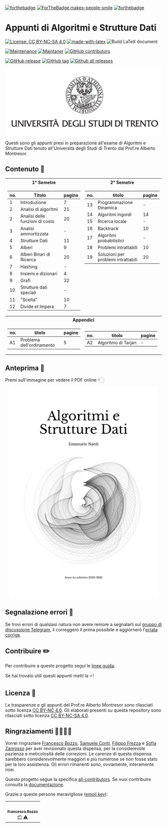 [![forthebadge](https://forthebadge.com/images/badges/built-with-love.svg)](https://forthebadge.com)
[![ForTheBadge makes-people-smile](http://ForTheBadge.com/images/badges/makes-people-smile.svg)](http://forthebadge.com)
[![forthebadge](https://forthebadge.com/images/badges/contains-tasty-spaghetti-code.svg)](https://forthebadge.com)

# Appunti di Algoritmi e Strutture Dati

[![License: CC BY-NC-SA 4.0](https://img.shields.io/badge/License-CC%20BY--NC--SA%204.0-lightgrey.svg)](https://creativecommons.org/licenses/by-nc-sa/4.0/)
[![made-with-latex](https://img.shields.io/badge/Made%20with-LaTeX-1f425f.svg)](https://www.latex-project.org/)
![Build LaTeX document](https://github.com/emanuelenardi/latex-algorithms/workflows/Build%20LaTeX%20document/badge.svg)

[![Maintenance](https://img.shields.io/badge/Maintained%3F-yes-green.svg)](https://GitHub.com/emanuelenardi/latex-algorithms/graphs/commit-activity)
[![Maintaner](https://img.shields.io/badge/maintainer-emanuelenardi-green)](https://github.com/emanuelenardi)
[![GitHub contributors](https://img.shields.io/github/contributors/emanuelenardi/latex-algorithms.svg)](https://github.com/emanuelenardi/latex-algorithms/graphs/contributors/)

[![GitHub release](https://img.shields.io/github/release/emanuelenardi/latex-algorithms.svg)](https://github.com/emanuelenardi/latex-algorithms/releases/)
[![GitHub tag](https://img.shields.io/github/tag/emanuelenardi/latex-algorithms.svg)](https://github.com/emanuelenardi/latex-algorithms/tags/)
[![Github all releases](https://img.shields.io/github/downloads/emanuelenardi/latex-algorithms/total.svg)](https://github.com/emanuelenardi/latex-algorithms/releases/)

![logo](src/assets/figures/logo/logo-unitn.png)

Questi sono gli appunti presi in preparazione all'esame di Algoritmi e Strutture Dati tenuto all'Università degli Studi di Trento dal Prof.re Alberto Montresor.

## Contenuto 📖

<table>
<tr><th>1° Semetre</th><th>2° Semetre</th></tr>
<tr><td align="center">

| no. | Titolo                          | pagine |
| --- | ------------------------------- | ------ |
| 1   | Introduzione                    | 7      |
| 2   | Analisi di algoritmi            | 21     |
| 2   | Analisi delle funzioni di costo | 20     |
| 3   | Analisi ammortizzata            | -      |
| 4   | Strutture Dati                  | 11     |
| 5   | Alberi                          | 9      |
| 6   | Alberi Binari di Ricerca        | 20     |
| 7   | Hashing                         | -      |
| 8   | Insiemi e dizionari             | 4      |
| 9   | Grafi                           | 32     |
| 10  | Strutture dati speciali         | -      |
| 11  | "Scelta"                        | 10     |
| 12  | Divide et Impera                | 7      |

</td><td valign="top" align="center">

| no. | titolo                              | pagine |
| --- | ----------------------------------- | ------ |
| 13  | Programmazione Dinamica             | -      |
| 14  | Algoritmi ingordi                   | 14     |
| 15  | Ricerca locale                      | -      |
| 16  | Backtrack                           | 10     |
| 17  | Algoritmi probabilistici            | -      |
| 18  | Problemi intrattabili               | 10     |
| 19  | Soluzioni per problemi intrattabili | 20     |

</td></tr>
<tr><th colspan="2">Appendici</th></tr>
<tr><td align="center">
	
| no. | titolo                    | pagine |
| --- | ------------------------- | ------ |
| A1  | Problema dell'ordinamento | 5      |

</td><td align="center">
	
| no. | titolo              | pagine |
| --- | ------------------- | ------ |
| A2  | Algoritmo di Tarjan | -      |

</td></tr>
</table>

## Anteprima 👀

Premi sull'immagine per vedere il PDF online 👇🏻

<p align="center">
    <a href="https://issuu.com/nardiemanuele">
	<img alt="preview-issuu" src="https://github.com/emanuelenardi/latex-algorithms/blob/main/src/assets/figures/cover/preview-issuu.jpg" width="480">
    </a>
</p>

## Segnalazione errori 🐞

Se trovi errori di qualsiasi natura non avere remore a segnalarli sul [gruppo di discussione Telegram](https://t.me/DiscussioneDispensaAlgoritmi), li correggerò il prima possibile e aggiornerò l'[errata corrige](https://github.com/emanuelenardi/latex-algorithms/wiki/Errata-corrige).

## Contribuire ✏️

Per contribuire a questo progetto segui le [linee guida](docs/CONTRIBUTING.md).

Se hai trovato utili questi appunti metti la ⭐!

## Licenza 📃

Le trasparenze e gli appunti del Prof.re Alberto Montresor sono rilasciati sotto licenza [CC BY-NC 4.0](https://creativecommons.org/licenses/by-sa/4.0/deed.it).
Gli elaborati presenti su questa repository sono rilasciati sotto licenza [CC BY-NC-SA 4.0](https://creativecommons.org/licenses/by-nc-sa/4.0/deed.it).

## Ringraziamenti 🙌🏻🙇🏻

Vorrei ringraziare [Francesco Bozzo](https://github.com/FrancescoBozzo),  [Samuele Conti](https://github.com/Samaretas), [Filippo Frezza](https://github.com/morethanmad) e [Sofia Zanrosso](https://github.com/sofiazanrosso) per aver revisionato questa dispensa, per la considerevole pazienza e meticolosità delle correzioni.
Le carenze di questa dispensa sarebbero considerevolmente maggiori e più numerose se non fosse stato per la loro assistenza.
Gli errori rimanenti sono, ovviamente, interamente miei.

Questo progetto segue la specifica [all-contributors](https://github.com/all-contributors/all-contributors).
Se vuoi contribuire consulta la [documentazione](docs/CONTRIBUTING.md).

Grazie a queste persone meravigliose ([emoji key](https://allcontributors.org/docs/en/emoji-key)):

<!-- ALL-CONTRIBUTORS-LIST:START - Do not remove or modify this section -->
<!-- prettier-ignore-start -->
<!-- markdownlint-disable -->
<table>
  <tr>
    <td align="center"><a href="https://github.com/FrancescoBozzo"><img src="https://avatars.githubusercontent.com/u/32967065?v=4?s=100" width="100px;" alt=""/><br /><sub><b>Francesco Bozzo</b></sub></a><br /><a href="#platform-FrancescoBozzo" title="Packaging/porting to new platform">📦</a> <a href="https://github.com/emanuelenardi/latex-algorithms/commits?author=FrancescoBozzo" title="Tests">⚠️</a></td>
  </tr>
</table>

<!-- markdownlint-restore -->
<!-- prettier-ignore-end -->

<!-- ALL-CONTRIBUTORS-LIST:END -->
